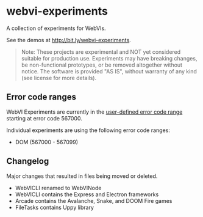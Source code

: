 # webvi-experiments

A collection of experiments for WebVIs.

See the demos at http://bit.ly/webvi-experiments.

> Note: These projects are experimental and NOT yet considered suitable for production use. Experiments may have breaking changes, be non-functional prototypes, or be removed altogether without notice. The software is provided "AS IS", without warranty of any kind (see license for more details).

## Error code ranges

WebVI Experiments are currently in the [user-defined error code range](http://zone.ni.com/reference/en-XX/help/371361R-01/lvhowto/def_cust_errors/) starting at error code 567000.

Individual experiments are using the following error code ranges:

- DOM (567000 - 567099)

## Changelog

Major changes that resulted in files being moved or deleted.

- WebVICLI renamed to WebVINode
- WebVICLI contains the Express and Electron frameworks
- Arcade contains the Avalanche, Snake, and DOOM Fire games
- FileTasks contains Uppy library
